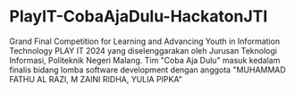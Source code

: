 # PlayIT-CobaAjaDulu-HackatonJTI
Grand Final Competition for Learning and Advancing Youth in Information Technology PLAY IT 2024 yang diselenggarakan oleh Jurusan Teknologi Informasi, Politeknik Negeri Malang. Tim "Coba Aja Dulu" masuk kedalam finalis bidang lomba software development dengan anggota "MUHAMMAD FATHU AL RAZI, M ZAINI RIDHA, YULIA PIPKA"
